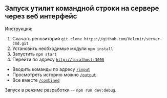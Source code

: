 ## Запуск утилит командной строки на сервере через веб интерфейс

Инструкция:

1. Скачать репозиторий `git clone https://github.com/Velenir/server-cmd.git`
2. Установить необходимые модули `npm install`
3. Запустить `npm start`
4. Перейти по адресу [`http://localhost:3000`](http://localhost:3000)

+ Вводить команды по адресу [`/input`](http://localhost:3000/input)
+ Просмотреть историю можно [`/output`](http://localhost:3000/output)
+ Все вместе [`/combined`](http://localhost:3000/combined)

Запуск в режиме разработки -- `npm run dev:debug`.
